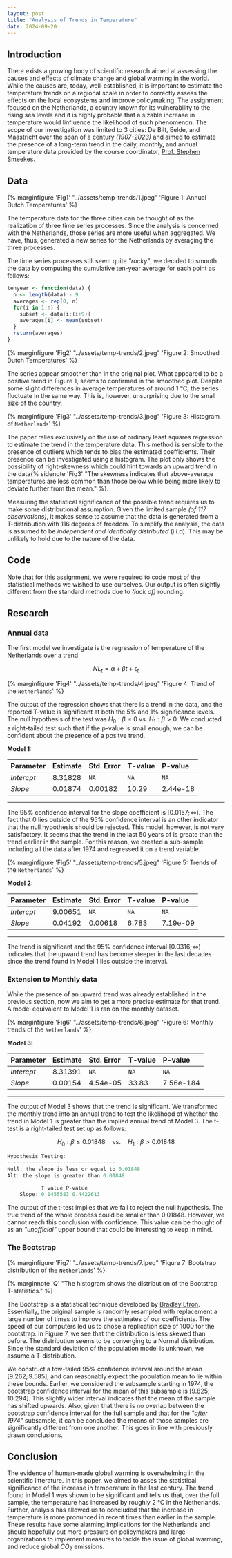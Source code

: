 ```yaml
---
layout: post
title: "Analysis of Trends in Temperature"
date: 2024-09-20
---
```


## Introduction

There exists a growing body of scientific research aimed at assessing the causes and effects of climate change and global warming in the world. While the causes are, today, well-established, it is important to estimate the temperature trends on a regional scale in order to correctly assess the effects on the local ecosystems and improve policymaking. The assignment focused on the Netherlands, a country known for its vulnerability to the rising sea levels and it is highly probable that a sizable increase in temperature would linfluence the likelihood of such phenomenon. The scope of our investigation was limited to 3 cities: De Bilt, Eelde, and Maastricht over the span of a century *(1907-2023)* and aimed to estimate the presence of a long-term trend in the daily, monthly, and annual temperature data provided by the course coordinator, [Prof. Stephen Smeekes](https://www.stephansmeekes.nl/).

## Data

{% marginfigure 'Fig1' "../assets/temp-trends/1.jpeg" 'Figure 1: Annual Dutch Temperatures' %}

The temperature data for the three cities can be thought of as the realization of three time series processes. Since the analysis is concerned with the Netherlands, those series are more useful when aggregated. We have, thus, generated a new series for the Netherlands by averaging the three processes.

The time series processes still seem quite *"rocky"*, we decided to smooth the data by computing the cumulative ten-year average for each point as follows:

```r
tenyear <- function(data) {
  n <- length(data) - 9 
  averages <- rep(0, n)
  for(i in 1:n) {
    subset <- data[i:(i+9)]  
    averages[i] <- mean(subset)
  }
  return(averages) 
}
```

{% marginfigure 'Fig2' "../assets/temp-trends/2.jpeg" 'Figure 2: Smoothed Dutch Temperatures' %}

The series appear smoother than in the original plot. What appeared to be a positive trend in Figure $1$, seems to confirmed in the smoothed plot. Despite some slight differences in average temperatures of around $1$ °C, the series fluctuate in the same way. This is, however, unsurprising due to the small size of the country.

{% marginfigure 'Fig3' "../assets/temp-trends/3.jpeg" 'Figure 3: Histogram of ```Netherlands```' %}

The paper relies exclusively on the use of ordinary least squares regression to estimate the trend in the temperature data. This method is sensible to the presence of outliers which tends to bias the estimated coefficients. Their presence can be investigated using a histogram. The plot only shows the possibility of right-skewness which could hint towards an upward trend in the data{% sidenote 'Fig3' "The skewness indicates that above-average temperatures are less common than those below while being more likely to deviate further from the mean." %}.

Measuring the statistical significance of the possible trend requires us to make some distributional assumption. Given the limited sample *(of $117$ observations)*, it makes sense to assume that the data is generated from a $\text{T}$-distribution with $116$ degrees of freedom. To simplify the analysis, the data is assumed to be *independent and identically distributed* (i.i.d). This may be unlikely to hold due to the nature of the data.

## Code

Note that for this assignment, we were required to code most of the statistical methods we wished to use ourselves. Our output is often slightly different from the standard methods due to *(lack of)* rounding.

## Research

### Annual data

The first model we investigate is the regression of temperature of the Netherlands over a trend.

$$
\tag{1}
{NL}_{t} = \alpha + \beta t + \epsilon_{t}
$$

{% marginfigure 'Fig4' "../assets/temp-trends/4.jpeg" 'Figure 4: Trend of the ```Netherlands```' %}

The output of the regression shows that there is a trend in the data, and the reported T-value is significant at both the $5\%$ and $1\%$ significance levels. The null hypothesis of the test was $H_{0}: \beta \leq 0$ vs. $H_{1}: \beta \gt 0$. We conducted a right-tailed test such that if the p-value is small enough, we can be confident about the presence of a positve trend.

**Model $1$:**

| Parameter | Estimate | Std. Error | T-value | P-value  |
| :-------- | :------- | :------- | :-------  | :------- |
| *Intercpt*  | 8.31828 | ```NA``` | ```NA```  | ```NA``` |
| *Slope*     | 0.01874  | 0.00182  | 10.29     | 2.44e-18 |

___

The $95\%$ confidence interval for the slope coefficient is $[0.0157; \infty)$. The fact that $0$ lies outside of the $95\%$ confidence interval is an other indicator that the null hypothesis should be rejected. This model, however, is not very satisfactory. It seems that the trend in the last $50$ years of is greate than the trend earlier in the sample. For this reason, we created a sub-sample including all the data after $1974$ and regressed it on a trend variable.

{% marginfigure 'Fig5' "../assets/temp-trends/5.jpeg" 'Figure 5: Trends of the ```Netherlands```' %}

**Model $2$:**

| Parameter | Estimate | Std. Error | T-value | P-value  |
| :-------- | :------- | :------- | :-------  | :------- |
| *Intercpt*  | 9.00651 | ```NA``` | ```NA``` | ```NA``` |
| *Slope*     | 0.04192  | 0.00618  | 6.783   | 7.19e-09 |

____

The trend is significant and the $95\%$ confidence interval $[0.0316; \infty)$ indicates that the upward trend has become steeper in the last decades since the trend found in Model $1$ lies outside the interval.

### Extension to Monthly data

While the presence of an upward trend was already established in the previous section, now we aim to get a more precise estimate for that trend. A model equivalent to Model $1$ is ran on the monthly dataset.

{% marginfigure 'Fig6' "../assets/temp-trends/6.jpeg" 'Figure 6: Monthly trends of the ```Netherlands```' %}

**Model $3$:**

| Parameter | Estimate | Std. Error | T-value | P-value  |
| :-------- | :------- | :------- | :-------  | :------- |
| *Intercpt*  | 8.31391 | ```NA``` | ```NA``` | ```NA``` |
| *Slope*     | 0.00154 | 4.54e-05 | 33.83   | 7.56e-184 |

____

The output of Model $3$ shows that the trend is significant. We transformed the monthly trend into an annual trend to test the likelihood of whether the trend in Model $1$ is greater than the implied annual trend of Model $3$. The t-test is a right-tailed test set up as follows:

$$
H_{0}: \beta \leq 0.01848
\quad \text{vs.} \quad
H_{1}: \beta \gt 0.01848
$$

```r
Hypothesis Testing: 
----------------------------------- 
Null: the slope is less or equal to 0.01848 
Alt: the slope is greater than 0.01848 

           T value P-value 
    Slope: 0.1455583 0.4422613 
```

The output of the t-test implies that we fail to reject the null hypothesis. The true trend of the whole process could be smaller than $0.01848$. However, we cannot reach this conclusion with confidence. This value can be thought of as an *"unofficial"* upper bound that could be interesting to keep in mind.

### The Bootstrap

{% marginfigure 'Fig7' "../assets/temp-trends/7.jpeg" 'Figure 7: Bootstrap distribution of the ```Netherlands```' %}

{% marginnote 'Q' "The histogram shows the distribution of the Bootstrap T-statistics." %}

The Bootstrap is a statistical technique developed by [Bradley Efron](https://en.wikipedia.org/wiki/Bradley_Efron). Essentially, the original sample is randomly resampled with replacement a large number of times to improve the estimates of our coefficients. The speed of our computers led us to chose a replication size of $1000$ for the bootstrap. In Figure $7$, we see that the distribution is less skewed than before. The distribution seems to be converging to a Normal distribution. Since the standard deviation of the population model is unknown, we assume a T-distribution.

We construct a tow-tailed $95\%$ confidence interval around the mean $[9.262; 9.585]$, and can reasonably expect the population mean to lie within these bounds. Earlier, we considered the subsample starting in $1974$, the bootstrap confidence interval for the mean of this subsample is $[9.825; 10.294]$. This slightly wider interval indicates that the mean of the sample has shifted upwards. Also, given that there is no overlap between the bootstrap confidence interval for the full sample and that for the *"after 1974"* subsample, it can be concluded the means of those samples are significantly different from one another. This goes in line with previously drawn conclusions.

## Conclusion

The evidence of human-made global warming is overwhelming in the scientific litterature. In this paper, we aimed to asses the statistical significance of the increase in temperature in the last century. The trend found in Model $1$ was shown to be significant and tells us that, over the full sample, the temperature has increased by roughly $2$ °C in the Netherlands. Further, analysis has allowed us to concluded that the increase in temperature is more pronunced in recent times than earlier in the sample. These results have some alarming implications for the Netherlands and should hopefully put more pressure on policymakers and large organizations to implement measures to tackle the issue of global warming, and reduce global $CO_{2}$ emissions.